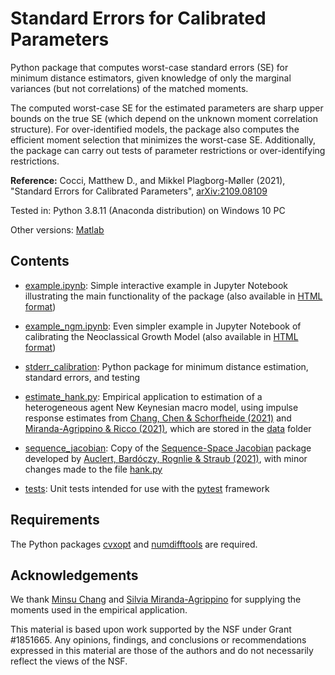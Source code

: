 # Standard Errors for Calibrated Parameters

Python package that computes worst-case standard errors (SE) for minimum distance estimators, given knowledge of only the marginal variances (but not correlations) of the matched moments.

The computed worst-case SE for the estimated parameters are sharp upper bounds on the true SE (which depend on the unknown moment correlation structure). For over-identified models, the package also computes the efficient moment selection that minimizes the worst-case SE. Additionally, the package can carry out tests of parameter restrictions or over-identifying restrictions.

**Reference:**
Cocci, Matthew D., and Mikkel Plagborg-Møller (2021), "Standard Errors for Calibrated Parameters", [arXiv:2109.08109](https://arxiv.org/abs/2109.08109)

Tested in: Python 3.8.11 (Anaconda distribution) on Windows 10 PC

Other versions: [Matlab](https://github.com/mikkelpm/stderr_calibration_matlab)

## Contents

- [example.ipynb](example.ipynb): Simple interactive example in Jupyter Notebook illustrating the main functionality of the package (also available in [HTML format](https://mikkelpm.github.io/stderr_calibration_python/example.html))

- [example_ngm.ipynb](example_ngm.ipynb): Even simpler example in Jupyter Notebook of calibrating the Neoclassical Growth Model (also available in [HTML format](https://mikkelpm.github.io/stderr_calibration_python/example_ngm.html))

- [stderr_calibration](stderr_calibration): Python package for minimum distance estimation, standard errors, and testing

- [estimate_hank.py](estimate_hank.py): Empirical application to estimation of a heterogeneous agent New Keynesian macro model, using impulse response estimates from [Chang, Chen & Schorfheide (2021)](https://cpb-us-w2.wpmucdn.com/web.sas.upenn.edu/dist/e/242/files/2021/05/EvalHAmodels_v6_pub.pdf) and [Miranda-Agrippino & Ricco (2021)](https://doi.org/10.1257/mac.20180124), which are stored in the [data](data) folder

- [sequence_jacobian](sequence_jacobian): Copy of the [Sequence-Space Jacobian](https://github.com/shade-econ/sequence-jacobian) package developed by [Auclert, Bardóczy, Rognlie & Straub (2021)](http://web.stanford.edu/~aauclert/sequence_space_jacobian.pdf), with minor changes made to the file [hank.py](sequence_jacobian/hank.py)

- [tests](tests): Unit tests intended for use with the [pytest](https://docs.pytest.org/) framework

## Requirements

The Python packages [cvxopt](https://cvxopt.org/) and [numdifftools](https://pypi.org/project/numdifftools/) are required.

## Acknowledgements

We thank [Minsu Chang](http://minsuchang.com) and [Silvia Miranda-Agrippino](http://silviamirandaagrippino.com) for supplying the moments used in the empirical application.

This material is based upon work supported by the NSF under Grant #1851665. Any opinions, findings, and conclusions or recommendations expressed in this material are those of the authors and do not necessarily reflect the views of the NSF.
